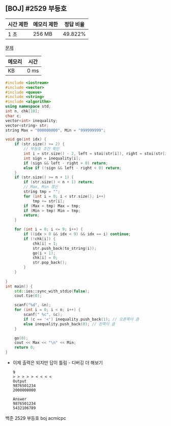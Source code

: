 ## [BOJ] #2529 부등호

| 시간 제한 | 메모리 제한 | 정답 비율 |
| --------- | ----------- | --------- |
| 1 초      | 256 MB      | 49.822%   |

[문제](https://www.acmicpc.net/problem/2529)



| 메모리 | 시간 |
| ------ | ---- |
| KB     | 0 ms |

```c++
#include <iostream>
#include <vector>
#include <queue>
#include <string>
#include <algorithm>
using namespace std;
int n, chk[10];
char c;
vector<int> inequality;
vector<string> str;
string Max = "000000000", Min = "999999999";

void go(int idx) {
	if (str.size() >= 2) {
		// 부등호 조건 확인
		int i = str.size() - 2, left = stoi(str[i]), right = stoi(str[i + 1]);
		int sign = inequality[i];
		if (sign && left - right > 0) return;
		else if (!sign && left - right < 0) return;
	}
	if (str.size() >= n + 1) {
		if (str.size() < n + 1) return;
		// Max, Min 갱신
		string tmp = "";
		for (int i = 0; i < str.size(); i++)
			tmp += str[i];
		if (Max < tmp) Max = tmp;
		if (Min > tmp) Min = tmp;
		return;
	}

	for (int i = 0; i <= 9; i++) {
		if ((idx > 0 && idx < 9) && idx == i) continue;
		if (!chk[i]) {
			chk[i] = 1;
			str.push_back(to_string(i));
			go(i + 1);
			chk[i] = 0;
			str.pop_back();
		}
	}
	
}
int main() {
	std::ios::sync_with_stdio(false);
	cout.tie(0);

	scanf("%d", &n);
	for (int i = 0; i < n; i++) {
		scanf(" %c", &c);
		if (c == '<') inequality.push_back(1); // 오른쪽이 큼
		else inequality.push_back(0); // 왼쪽이 큼
	}

	go(0);
	cout << Max << "\n" << Min;
	return 0;
}
```

- 이제 출력은 되지만 답이 틀림 - 디버깅 더 해보기

  ```
  9
  > > > > > < < < <
  Output
  9876501234
  2000000000
  
  Answer
  9876501234
  5432106789
  ```

  



백준 2529 부등호 boj acmicpc

